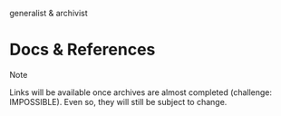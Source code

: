 generalist & archivist

# Docs & References
> [!NOTE]
> Links will be available once archives are almost completed (challenge: IMPOSSIBLE). Even so, they will still be subject to change.
